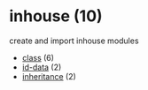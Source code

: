 # inhouse (10)
create and import inhouse modules

+ [class](class/README.md) (6)
+ [id-data](id-data/README.md) (2)
+ [inheritance](inheritance/README.md) (2)
